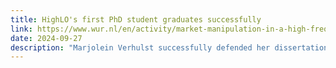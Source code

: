 ```yaml
---
title: HighLO's first PhD student graduates successfully
link: https://www.wur.nl/en/activity/market-manipulation-in-a-high-frequency-context-colliding-particle-physics-tools-and-financial-market-data.htm
date: 2024-09-27
description: "Marjolein Verhulst successfully defended her dissertation entitled 'Market manipulation in a high-frequency context: colliding particle physics tools and financial market data'."
---
```

